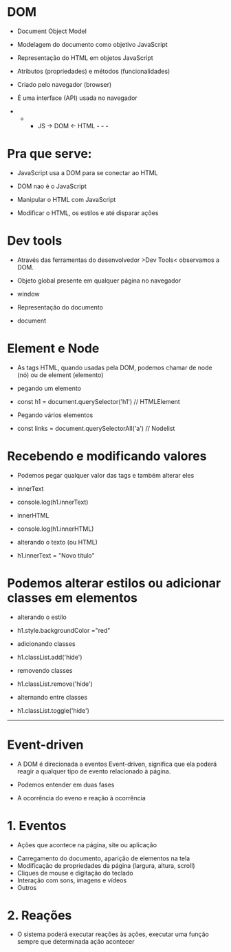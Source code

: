 # DOM 
 
 * Document Object Model 
  - Modelagem do documento como objetivo JavaScript

 * Representação do HTML em objetos JavaScript 
  - Atributos (propriedades) e métodos (funcionalidades) 

 * Criado pelo navegador (browser) 
  - É uma interface (API) usada no navegador  

- - -  JS -> DOM <- HTML - - - 

# Pra que serve:

 * JavaScript usa a DOM para se conectar ao HTML
  - DOM nao é o JavaScript 

 * Manipular o HTML com JavaScript 
  - Modificar o HTML, os estilos e até disparar ações  

# Dev tools 
 * Através das ferramentas do desenvolvedor >Dev Tools< observamos a DOM.

 * Objeto global presente em qualquer página no navegador 
  - window 

 * Representação do documento 
  - document  

# Element e Node 
 * As tags HTML, quando usadas pela DOM, podemos chamar de node (nó) ou de element (elemento)

 * pegando um elemento 
  - const h1 = document.querySelector('h1') // HTMLElement 

 * Pegando vários elementos 
  - const links = document.querySelectorAll('a') // Nodelist 

# Recebendo e modificando valores 
 * Podemos pegar qualquer valor das tags e também alterar eles 

 * innerText 
  - console.log(h1.innerText) 

 * innerHTML 
  - console.log(h1.innerHTML) 

 * alterando o texto (ou HTML) 
  - h1.innerText = "Novo título" 

# Podemos alterar estilos ou adicionar classes em elementos 

 * alterando o estilo 
  - h1.style.backgroundColor ="red" 

 * adicionando classes 
  - h1.classList.add('hide') 

 * removendo classes
  - h1.classList.remove('hide') 

 * alternando entre classes 
  - h1.classList.toggle('hide') 

-------------

# Event-driven 

 * A DOM é direcionada a eventos Event-driven, significa que ela poderá reagir a qualquer tipo de evento relacionado à página.

 * Podemos entender em duas fases 
  - A ocorrência do eveno e reação à ocorrência 

# 1. Eventos 
 * Ações que acontece na página, site ou aplicação 
  - Carregamento do documento, aparição de elementos na tela 
  - Modificação de propriedades da página (largura, altura, scroll) 
  - Cliques de mouse e digitação do teclado 
  - Interação com sons, imagens e vídeos 
  - Outros 

# 2. Reações 
 * O sistema poderá executar reações às ações, executar uma função sempre que determinada ação acontecer